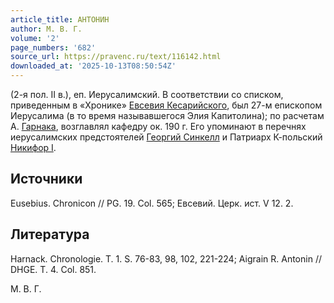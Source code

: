 ```yaml
---
article_title: АНТОНИН
author: М. В. Г.
volume: '2'
page_numbers: '682'
source_url: https://pravenc.ru/text/116142.html
downloaded_at: '2025-10-13T08:50:54Z'
---
```


(2-я пол. II в.), еп. Иерусалимский. В соответствии со списком, приведенным в «Хронике» [Евсевия Кесарийского](https://pravenc.ru/text/ЕВСЕВИЙ.html), был 27-м епископом Иерусалима (в то время называвшегося Элия Капитолина); по расчетам А. [Гарнака](https://pravenc.ru/text/Гарнак.html), возглавлял кафедру ок. 190 г. Его упоминают в перечнях иерусалимских предстоятелей [Георгий Синкелл](<https://pravenc.ru/text/Георгий Синкелл.html>) и Патриарх К-польский [Никифор I](<https://pravenc.ru/text/Никифор I.html>).

## Источники

Eusebius. Chronicon // PG. 19. Col. 565; Евсевий. Церк. ист. V 12. 2.

## Литература

Harnack. Chronologie. T. 1. S. 76-83, 98, 102, 221-224; Aigrain R. Antonin // DHGE. T. 4. Col. 851.

М. В. Г.
